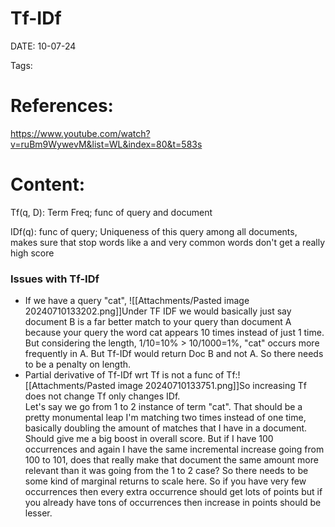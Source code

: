 
# Tf-IDf


DATE:  10-07-24


Tags:

# References:

https://www.youtube.com/watch?v=ruBm9WywevM&list=WL&index=80&t=583s


# Content:

Tf(q, D): Term Freq; func of query and document

IDf(q):  func of query;  Uniqueness of this query among all documents, makes sure that stop words like a and very common words don't get a really high score


### Issues with Tf-IDf
- If we have a query "cat", ![[Attachments/Pasted image 20240710133202.png]]Under TF IDF we would basically just say document B is a far better match to your query than document A because your query the word cat appears 10 times instead of just 1 time. But considering the length, 1/10=10% > 10/1000=1%, "cat" occurs more frequently in A. But Tf-IDf would return Doc B and not A. So there needs to be a penalty on length.
- Partial derivative of Tf-IDf wrt Tf is not a func of Tf:![[Attachments/Pasted image 20240710133751.png]]So increasing Tf does not change Tf only changes IDf.  
  Let's say we go from 1 to 2 instance of term "cat". That should be a pretty monumental leap I'm matching two times instead of one time, basically doubling the amount of matches that I have in a document. Should give me a big boost in overall score. But if I have 100 occurrences and again I have the same incremental increase going from 100 to 101, does that really make that document the same amount more relevant than it was going from the 1 to 2 case? So  there needs to be some kind of marginal returns to scale here. So if you have very few occurrences then every extra occurrence should get lots of points but if you already have tons of occurrences then increase in points should be lesser.
 
